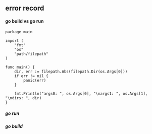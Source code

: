 ## error record

#### go build vs go run

    package main

    import (
        "fmt"
        "os"
        "path/filepath"
    )

    func main() {
        dir, err := filepath.Abs(filepath.Dir(os.Args[0]))
        if err != nil {
            panic(err)
        }

        fmt.Println("args0: ", os.Args[0], "\nargs1: ", os.Args[1], "\ndirs: ", dir)
    }
    

##### go run

##### go build


